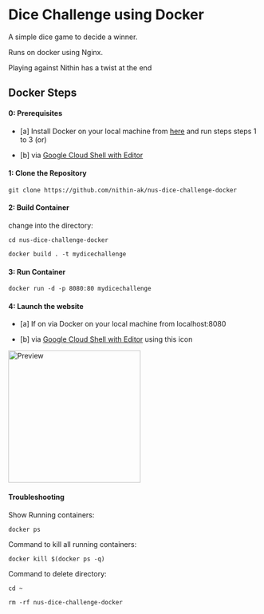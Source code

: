 # Dice Challenge using Docker

A simple dice game to decide a winner.

Runs on docker using Nginx.

Playing against Nithin has a twist at the end

## Docker Steps

#### 0: Prerequisites

* [a] Install Docker on your local machine from [here](https://www.docker.com) and run steps steps 1 to 3 (or)

* [b] via [Google Cloud Shell with Editor](https://ssh.cloud.google.com/cloudshell/editor?hl=en_GB&fromcloudshell=true)

#### 1: Clone the Repository

`git clone https://github.com/nithin-ak/nus-dice-challenge-docker`

#### 2: Build Container

change into the directory:

`cd nus-dice-challenge-docker`

`docker build . -t mydicechallenge`

#### 3: Run Container

`docker run -d -p 8080:80 mydicechallenge`

#### 4: Launch the website

* [a] If on via Docker on your local machine from localhost:8080

* [b] via [Google Cloud Shell with Editor](https://ssh.cloud.google.com/cloudshell/editor?hl=en_GB&fromcloudshell=true) using this icon

<img width="265" alt="Preview" src="https://user-images.githubusercontent.com/79146002/205598104-740ade52-6a05-4cc2-8ec5-5b58489e8605.png">

#### Troubleshooting

Show Running containers:

`docker ps`

Command to kill all running containers:

`docker kill $(docker ps -q)`

Command to delete directory:

`cd ~`

`rm -rf nus-dice-challenge-docker`
